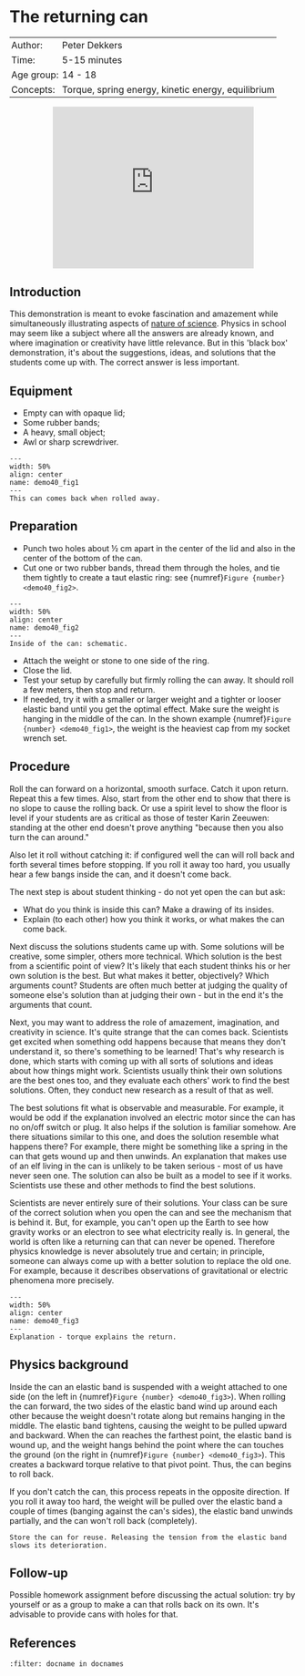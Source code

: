 # The returning can

<table style="width: 100%; border-collapse: collapse; border: none;">
    <tr style="background-color: var(--background-color);">  
        <td style="text-align: left; padding: 3px; border: none; color: var(--text-color)">Author:</td>
        <td style="text-align: left; padding: 3px; border: none; color: var(--text-color)">Peter Dekkers</td>
    </tr>
    <tr style="background-color: var(--background-color);"> 
        <td style="text-align: left; padding: 3px; border: none; color: var(--text-color)">Time:</td>
        <td style="text-align: left; padding: 3px; border: none; color: var(--text-color)">5-15 minutes</td>
    </tr>
    <tr style="background-color: var(--background-color);"> 
        <td style="text-align: left; padding: 3px; border: none; color: var(--text-color)">Age group:</td>
        <td style="text-align: left; padding: 3px; border: none; color: var(--text-color)">14 - 18</td>
    </tr>
    <tr style="background-color: var(--background-color);"> 
        <td style="text-align: left; padding: 3px; border: none; color: var(--text-color)">Concepts:</td>
        <td style="text-align: left; padding: 3px; border: none; color: var(--text-color)">Torque, spring energy, kinetic energy, equilibrium</td>
    </tr>
</table>

<div style="display: flex; justify-content: center;">
    <div style="position: relative; width: 70%; height: 0; padding-bottom: 56.25%;">
        <iframe
            src="https://www.youtube.com/embed/1V6Y9DVfD0g?si=RkpwUQ2hLUdFN4js"
            style="position: absolute; top: 0; left: 0; width: 100%; height: 100%;"
            frameborder="0"
            allow="accelerometer; autoplay; clipboard-write; encrypted-media; gyroscope; picture-in-picture"
            allowfullscreen
        ></iframe>
    </div>
</div>

## Introduction
This demonstration is meant to evoke fascination and amazement while simultaneously illustrating aspects of [nature of science](../../Pedagogy/Nos.md). Physics in school may seem like a subject where all the answers are already known, and where imagination or creativity have little relevance. But in this 'black box' demonstration, it's about the suggestions, ideas, and solutions that the students come up with. The correct answer is less important.

## Equipment
* Empty can with opaque lid; 
* Some rubber bands; 
* A heavy, small object; 
* Awl or sharp screwdriver.

```{figure} demo40_figure1.JPG
---
width: 50%
align: center
name: demo40_fig1
---
This can comes back when rolled away.
```

## Preparation
* Punch two holes about ½ cm apart in the center of the lid and also in the center of the bottom of the can.
* Cut one or two rubber bands, thread them through the holes, and tie them tightly to create a taut elastic ring: see {numref}`Figure {number} <demo40_fig2>`.

```{figure} demo40_figure2.jpg
---
width: 50%
align: center
name: demo40_fig2
---
Inside of the can: schematic.
```

* Attach the weight or stone to one side of the ring.
* Close the lid.
* Test your setup by carefully but firmly rolling the can away. It should roll a few meters, then stop and return.
* If needed, try it with a smaller or larger weight and a tighter or looser elastic band until you get the optimal effect. Make sure the weight is hanging in the middle of the can. In the shown example {numref}`Figure {number} <demo40_fig1>`, the weight is the heaviest cap from my socket wrench set.

## Procedure
Roll the can forward on a horizontal, smooth surface. Catch it upon return. Repeat this a few times. Also, start from the other end to show that there is no slope to cause the rolling back. Or use a spirit level to show the floor is level if your students are as critical as those of tester Karin Zeeuwen: standing at the other end doesn't prove anything "because then you also turn the can around."

Also let it roll without catching it: if configured well the can will roll back and forth several times before stopping. If you roll it away too hard, you usually hear a few bangs inside the can, and it doesn't come back.

The next step is about student thinking - do not yet open the can but ask:
* What do you think is inside this can? Make a drawing of its insides.
* Explain (to each other) how you think it works, or what makes the can come back.

Next discuss the solutions students came up with. Some solutions will be creative, some simpler, others more technical. Which solution is the best from a  scientific point of view? It's likely that each student thinks his or her own solution is the best. But what makes it better, objectively? Which arguments count? Students are often much better at judging the quality of someone else's solution than at judging their own - but in the end it's the arguments that count.

Next, you may want to address the role of amazement, imagination, and creativity in science. It's quite strange that the can comes back. Scientists get excited when something odd happens because that means they don't understand it, so there's something to be learned! That's why research is done, which starts with coming up with all sorts of solutions and ideas about how things might work. Scientists usually think their own solutions are the best ones too, and they evaluate each others' work to find the best solutions. Often, they conduct new research as a result of that as well.

The best solutions fit what is observable and measurable. For example, it would be odd if the explanation involved an electric motor since the can has no on/off switch or plug. It also helps if the solution is familiar somehow. Are there situations similar to this one, and does the solution resemble what happens there? For example, there might be something like a spring in the can that gets wound up and then unwinds. An explanation that makes use of an elf living in the can is unlikely to be taken serious - most of us have never seen one. The solution can also be built as a model to see if it works. Scientists use these and other methods to find the best solutions.

Scientists are never entirely sure of their solutions. Your class can be sure of the correct solution when you open the can and see the mechanism that is behind it. But, for example, you can't open up the Earth to see how gravity works or an electron to see what electricity really is. In general, the world is often like a returning can that can never be opened. Therefore physics knowledge is never absolutely true and certain; in principle, someone can always come up with a better solution to replace the old one. For example, because it describes observations of gravitational or electric phenomena more precisely.

```{figure} demo40_figure3.jpg
---
width: 50%
align: center
name: demo40_fig3
---
Explanation - torque explains the return.
```

## Physics background
Inside the can an elastic band is suspended with a weight attached to one side (on the left in {numref}`Figure {number} <demo40_fig3>`). When rolling the can forward, the two sides of the elastic band wind up around each other because the weight doesn't rotate along but remains hanging in the middle. The elastic band tightens, causing the weight to be pulled upward and backward. When the can reaches the farthest point, the elastic band is wound up, and the weight hangs behind the point where the can touches the ground (on the right in {numref}`Figure {number} <demo40_fig3>`). This creates a backward torque relative to that pivot point. Thus, the can begins to roll back.

If you don't catch the can, this process repeats in the opposite direction. If you roll it away too hard, the weight will be pulled over the elastic band a couple of times (banging against the can's sides), the elastic band unwinds partially, and the can won't roll back (completely).

```{tip}
Store the can for reuse. Releasing the tension from the elastic band slows its deterioration.
```

## Follow-up
Possible homework assignment before discussing the actual solution: try by yourself or as a group to make a can that rolls back on its own. It's advisable to provide cans with holes for that.

## References
```{bibliography}
:filter: docname in docnames
```
